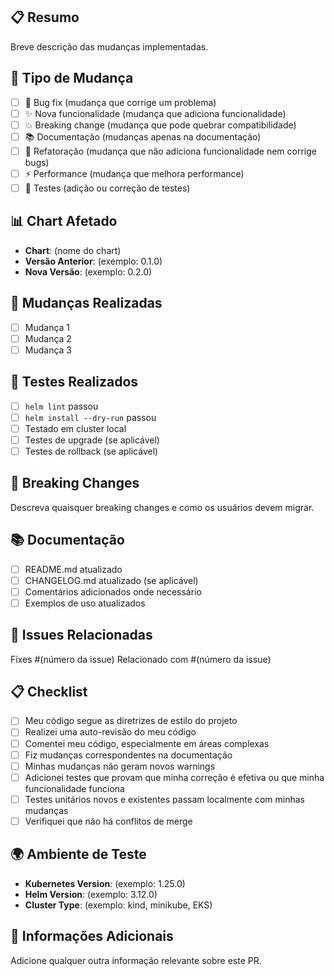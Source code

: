 ## 📋 Resumo

Breve descrição das mudanças implementadas.

## 🎯 Tipo de Mudança

- [ ] 🐛 Bug fix (mudança que corrige um problema)
- [ ] ✨ Nova funcionalidade (mudança que adiciona funcionalidade)
- [ ] 💥 Breaking change (mudança que pode quebrar compatibilidade)
- [ ] 📚 Documentação (mudanças apenas na documentação)
- [ ] 🔧 Refatoração (mudança que não adiciona funcionalidade nem corrige bugs)
- [ ] ⚡ Performance (mudança que melhora performance)
- [ ] 🧪 Testes (adição ou correção de testes)

## 📊 Chart Afetado

- **Chart**: (nome do chart)
- **Versão Anterior**: (exemplo: 0.1.0)
- **Nova Versão**: (exemplo: 0.2.0)

## 🔄 Mudanças Realizadas

- [ ] Mudança 1
- [ ] Mudança 2
- [ ] Mudança 3

## 🧪 Testes Realizados

- [ ] `helm lint` passou
- [ ] `helm install --dry-run` passou
- [ ] Testado em cluster local
- [ ] Testes de upgrade (se aplicável)
- [ ] Testes de rollback (se aplicável)

## 📝 Breaking Changes

Descreva quaisquer breaking changes e como os usuários devem migrar.

## 📚 Documentação

- [ ] README.md atualizado
- [ ] CHANGELOG.md atualizado (se aplicável)
- [ ] Comentários adicionados onde necessário
- [ ] Exemplos de uso atualizados

## 🔗 Issues Relacionadas

Fixes #(número da issue)
Relacionado com #(número da issue)

## 📋 Checklist

- [ ] Meu código segue as diretrizes de estilo do projeto
- [ ] Realizei uma auto-revisão do meu código
- [ ] Comentei meu código, especialmente em áreas complexas
- [ ] Fiz mudanças correspondentes na documentação
- [ ] Minhas mudanças não geram novos warnings
- [ ] Adicionei testes que provam que minha correção é efetiva ou que minha funcionalidade funciona
- [ ] Testes unitários novos e existentes passam localmente com minhas mudanças
- [ ] Verifiquei que não há conflitos de merge

## 🌍 Ambiente de Teste

- **Kubernetes Version**: (exemplo: 1.25.0)
- **Helm Version**: (exemplo: 3.12.0)
- **Cluster Type**: (exemplo: kind, minikube, EKS)

## 📎 Informações Adicionais

Adicione qualquer outra informação relevante sobre este PR.
